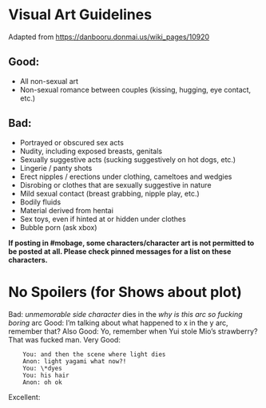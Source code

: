 # Visual Art Guidelines
Adapted from https://danbooru.donmai.us/wiki_pages/10920

## Good:
* All non-sexual art
* Non-sexual romance between couples (kissing, hugging, eye contact, etc.)

## Bad:
* Portrayed or obscured sex acts 
* Nudity, including exposed breasts, genitals 
* Sexually suggestive acts (sucking suggestively on hot dogs, etc.) 
* Lingerie / panty shots 
* Erect nipples / erections under clothing, cameltoes and wedgies 
* Disrobing or clothes that are sexually suggestive in nature 
* Mild sexual contact (breast grabbing, nipple play, etc.) 
* Bodily fluids 
* Material derived from hentai 
* Sex toys, even if hinted at or hidden under clothes 
* Bubble porn (ask xbox)

**If posting in #mobage, some characters/character art is not permitted to be posted at all. Please check pinned messages for a list on these characters.**

# No Spoilers (for Shows about plot)

Bad: *unmemorable side character* dies in the *why is this arc so fucking boring* arc
Good: I’m talking about what happened to x in the y arc, remember that?
Also Good: Yo, remember when Yui stole Mio’s strawberry? That was fucked man.
Very Good: 
```
    You: and then the scene where light dies
    Anon: light yagami what now?!
    You: \*dyes
    You: his hair
    Anon: oh ok
```
Excellent:
